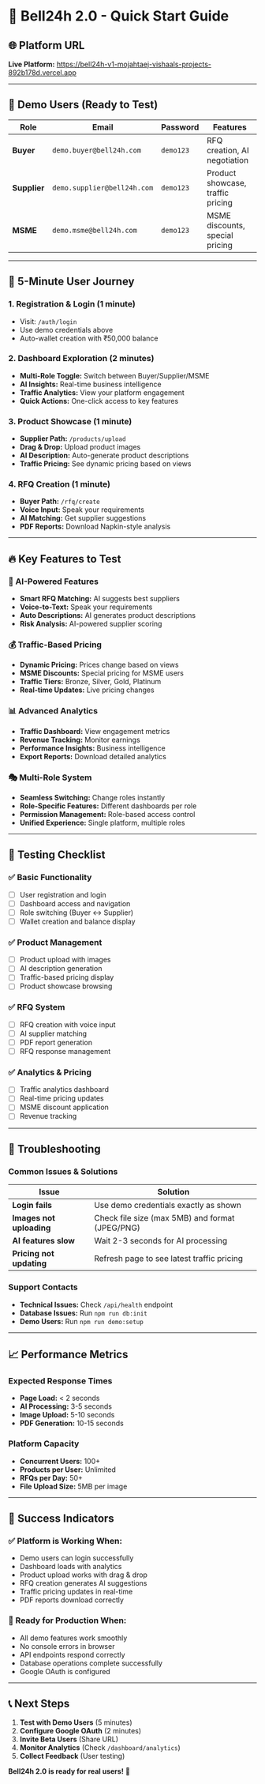 # 🚀 Bell24h 2.0 - Quick Start Guide

## 🌐 **Platform URL**
**Live Platform:** https://bell24h-v1-mojahtaej-vishaals-projects-892b178d.vercel.app

---

## 👥 **Demo Users (Ready to Test)**

| **Role** | **Email** | **Password** | **Features** |
|----------|-----------|--------------|--------------|
| **Buyer** | `demo.buyer@bell24h.com` | `demo123` | RFQ creation, AI negotiation |
| **Supplier** | `demo.supplier@bell24h.com` | `demo123` | Product showcase, traffic pricing |
| **MSME** | `demo.msme@bell24h.com` | `demo123` | MSME discounts, special pricing |

---

## 🎯 **5-Minute User Journey**

### **1. Registration & Login** (1 minute)
- Visit: `/auth/login`
- Use demo credentials above
- Auto-wallet creation with ₹50,000 balance

### **2. Dashboard Exploration** (2 minutes)
- **Multi-Role Toggle:** Switch between Buyer/Supplier/MSME
- **AI Insights:** Real-time business intelligence
- **Traffic Analytics:** View your platform engagement
- **Quick Actions:** One-click access to key features

### **3. Product Showcase** (1 minute)
- **Supplier Path:** `/products/upload`
- **Drag & Drop:** Upload product images
- **AI Description:** Auto-generate product descriptions
- **Traffic Pricing:** See dynamic pricing based on views

### **4. RFQ Creation** (1 minute)
- **Buyer Path:** `/rfq/create`
- **Voice Input:** Speak your requirements
- **AI Matching:** Get supplier suggestions
- **PDF Reports:** Download Napkin-style analysis

---

## 🔥 **Key Features to Test**

### **🤖 AI-Powered Features**
- **Smart RFQ Matching:** AI suggests best suppliers
- **Voice-to-Text:** Speak your requirements
- **Auto Descriptions:** AI generates product descriptions
- **Risk Analysis:** AI-powered supplier scoring

### **💰 Traffic-Based Pricing**
- **Dynamic Pricing:** Prices change based on views
- **MSME Discounts:** Special pricing for MSME users
- **Traffic Tiers:** Bronze, Silver, Gold, Platinum
- **Real-time Updates:** Live pricing changes

### **📊 Advanced Analytics**
- **Traffic Dashboard:** View engagement metrics
- **Revenue Tracking:** Monitor earnings
- **Performance Insights:** Business intelligence
- **Export Reports:** Download detailed analytics

### **🎭 Multi-Role System**
- **Seamless Switching:** Change roles instantly
- **Role-Specific Features:** Different dashboards per role
- **Permission Management:** Role-based access control
- **Unified Experience:** Single platform, multiple roles

---

## 🧪 **Testing Checklist**

### **✅ Basic Functionality**
- [ ] User registration and login
- [ ] Dashboard access and navigation
- [ ] Role switching (Buyer ↔ Supplier)
- [ ] Wallet creation and balance display

### **✅ Product Management**
- [ ] Product upload with images
- [ ] AI description generation
- [ ] Traffic-based pricing display
- [ ] Product showcase browsing

### **✅ RFQ System**
- [ ] RFQ creation with voice input
- [ ] AI supplier matching
- [ ] PDF report generation
- [ ] RFQ response management

### **✅ Analytics & Pricing**
- [ ] Traffic analytics dashboard
- [ ] Real-time pricing updates
- [ ] MSME discount application
- [ ] Revenue tracking

---

## 🚨 **Troubleshooting**

### **Common Issues & Solutions**

| **Issue** | **Solution** |
|-----------|--------------|
| **Login fails** | Use demo credentials exactly as shown |
| **Images not uploading** | Check file size (max 5MB) and format (JPEG/PNG) |
| **AI features slow** | Wait 2-3 seconds for AI processing |
| **Pricing not updating** | Refresh page to see latest traffic pricing |

### **Support Contacts**
- **Technical Issues:** Check `/api/health` endpoint
- **Database Issues:** Run `npm run db:init`
- **Demo Users:** Run `npm run demo:setup`

---

## 📈 **Performance Metrics**

### **Expected Response Times**
- **Page Load:** < 2 seconds
- **AI Processing:** 3-5 seconds
- **Image Upload:** 5-10 seconds
- **PDF Generation:** 10-15 seconds

### **Platform Capacity**
- **Concurrent Users:** 100+
- **Products per User:** Unlimited
- **RFQs per Day:** 50+
- **File Upload Size:** 5MB per image

---

## 🎉 **Success Indicators**

### **✅ Platform is Working When:**
- Demo users can login successfully
- Dashboard loads with analytics
- Product upload works with drag & drop
- RFQ creation generates AI suggestions
- Traffic pricing updates in real-time
- PDF reports download correctly

### **🚀 Ready for Production When:**
- All demo features work smoothly
- No console errors in browser
- API endpoints respond correctly
- Database operations complete successfully
- Google OAuth is configured

---

## 📞 **Next Steps**

1. **Test with Demo Users** (5 minutes)
2. **Configure Google OAuth** (2 minutes)
3. **Invite Beta Users** (Share URL)
4. **Monitor Analytics** (Check `/dashboard/analytics`)
5. **Collect Feedback** (User testing)

**Bell24h 2.0 is ready for real users!** 🎯 